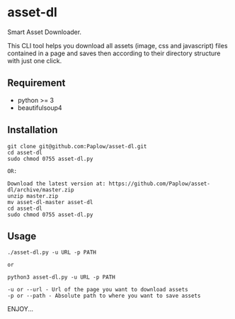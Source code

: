 # asset-dl
Smart Asset Downloader.

This CLI tool helps you download all assets (image, css and javascript) files contained in a page 
and saves then according to their directory structure with just one click.

## Requirement
-   python >= 3
-   beautifulsoup4

## Installation

	git clone git@github.com:Paplow/asset-dl.git
	cd asset-dl
	sudo chmod 0755 asset-dl.py
    
	OR:

	Download the latest version at: https://github.com/Paplow/asset-dl/archive/master.zip
	unzip master.zip
	mv asset-dl-master asset-dl
	cd asset-dl
	sudo chmod 0755 asset-dl.py

## Usage
```python3
./asset-dl.py -u URL -p PATH

or

python3 asset-dl.py -u URL -p PATH
```

    -u or --url - Url of the page you want to download assets
    -p or --path - Absolute path to where you want to save assets


ENJOY...